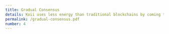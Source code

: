 ```yaml
---
title: Gradual Consensus
details: Koii uses less energy than traditional blockchains by coming to consensus slowly, which unlocks much greater scalability, as well!
permalink: /gradual-consensus.pdf
number: 4
---
```

